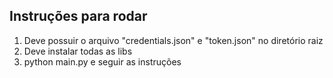 ## Instruções para rodar

1. Deve possuir o arquivo "credentials.json" e "token.json" no diretório raiz
2. Deve instalar todas as libs
3. python main.py e seguir as instruções
